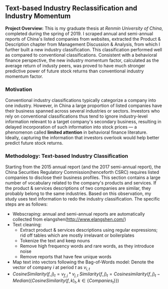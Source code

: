 ## Text-based Industry Reclassification and Industry Momentum

**Project Overview:** This is my graduate thesis at _Renmin University of China_, completed during the spring of 2019. I scraped annual and semi-annual reports of China's listed companies from websites, extracted the Product & Description chapter from Management Discussion & Analysis, from which I further built a new industry classification. This classification performed well as compared to conventional classifications. Consistent with a behavioral finance perspective, the new industry momentum factor, calculated as the average return of industy peers, was proved to have much stronger predictive power of future stock returns than conventional industry momentum factor.

### Motivation
Conventional industry classifications typically categorize a company into one industry. However, in China a large proportion of listed companies have their business spanned across several industries or sectors. Investors who rely on conventional classifications thus tend to ignore industry-level information relevant to a target company's secondary business, resulting in delayed incorporation of such information into stock prices — a phenomenon called **limited attention** in behavioral finance literature. Ideally, capturing the information that investors overlook would help better predict future stock returns.

### Methodology: Text-based Industry Classification

Starting from the 2015 annual report (and the 2017 semi-annual report), the China Securities Regulatory Commission(henceforth CSRC) requires listed companies to disclose their business profiles. This section contains a large number of vocabulary related to the company's products and services. If the product & services descriptions of two companies are similar, they probably belong to the same industries. Based on this observation, my study uses text information to redo the industry classification. The specific steps are as follows:

- Webscraping: annual and semi-annual reports are automatically collected from elangshen(http://www.elangshen.com/)  
- Text cleaning:
  - Extract product & services descriptions using regular expressions; rid off tables which are mostly irrelavant or boilerplates
  - Tokenize the text and keep nouns
  - Remove high frequency words and rare words, as they introduce noise
  - Remove reports that have few unique words
- Map text into vectors following the Bag-of-Words model: Denote the vector of company $i$ at period $t$ as $v_{i,t}$  
- $CosineSimilarity(f, j)_t = v_{f,j} * v_{j,t}$
$Similarity(f,j)_t = Cosinesimilarity(f, j)_t - Median(\{CosineSimilarity(f, k)_t, k \in \{Companies_t\}\})$ 
